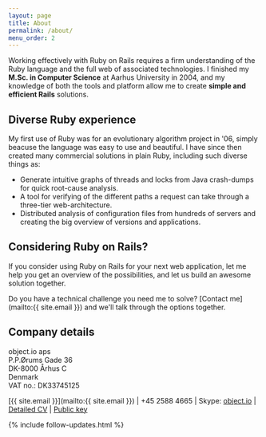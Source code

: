 ```yaml
---
layout: page
title: About
permalink: /about/
menu_order: 2
---
```


Working effectively with Ruby on Rails requires a firm understanding of the Ruby language and the full web of associated technologies. I finished my **M.Sc. in Computer Science** at Aarhus University in 2004, and my knowledge of both the tools and platform allow me to create **simple and efficient Rails** solutions.

## Diverse Ruby experience

My first use of Ruby was for an evolutionary algorithm project in '06, simply beacuse the language was easy to use and beautiful. I have since then created many commercial solutions in plain Ruby, including such diverse things as:

 * Generate intuitive graphs of threads and locks from Java crash-dumps for quick root-cause analysis.
 * A tool for verifying of the different paths a request can take through a three-tier web-architecture.
 * Distributed analysis of configuration files from hundreds of servers and creating the big overview of versions and applications.

## Considering Ruby on Rails?

If you consider using Ruby on Rails for your next web application, let me help you get an overview of the possibilities, and let us build an awesome solution together.

Do you have a technical challenge you need me to solve? [Contact me](mailto:{{ site.email }}) and we'll talk through the options together.

## Company details

object.io aps<br>
P.P.Ørums Gade 36<br>
DK-8000 Århus C<br>
Denmark<br>
VAT no.: DK33745125

[{{ site.email }}](mailto:{{ site.email }}) |
+45&nbsp;2588&nbsp;4665 |
Skype:&nbsp;[object.io](skype:object.io) |
[Detailed CV](https://www.linkedin.com/in/laustrud/) |
[Public key](https://keybase.io/rud)

{% include follow-updates.html %}
